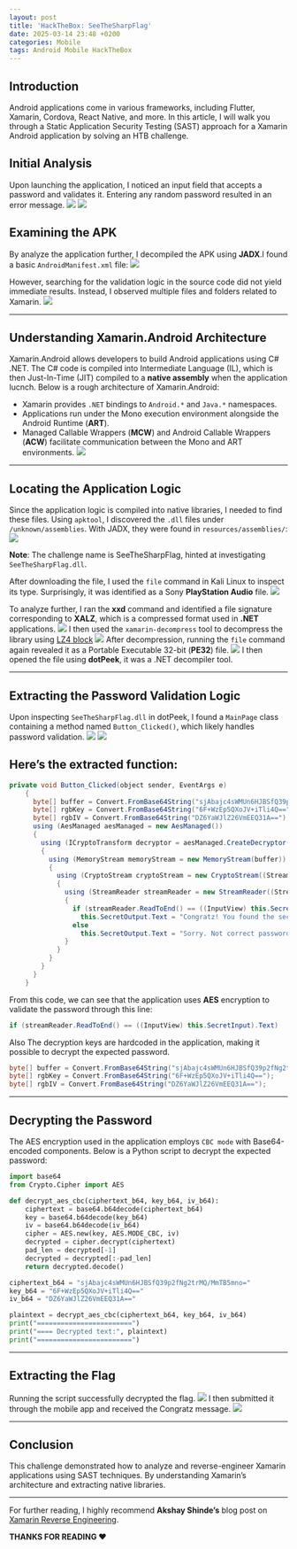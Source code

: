 ```yaml
---
layout: post
title: 'HackTheBox: SeeTheSharpFlag'
date: 2025-03-14 23:48 +0200
categories: Mobile
tags: Android Mobile HackTheBox
---
```

## Introduction
Android applications come in various frameworks, including Flutter, Xamarin, Cordova, React Native, and more. In this article, I will walk you through a Static Application Security Testing (SAST) approach for a Xamarin Android application by solving an HTB challenge.
## Initial Analysis
Upon launching the application, I noticed an input field that accepts a password and validates it. Entering any random password resulted in an error message.
![](https://miro.medium.com/v2/resize:fit:1090/format:webp/1*BjI-vaePu6mbRza0iQQkYA.png)
![](https://miro.medium.com/v2/resize:fit:1100/format:webp/1*z8tDMiAZTv9iuj8Od-33Ow.png)

## Examining the APK
By analyze the application further, I decompiled the APK using **JADX**.I found a basic `AndroidManifest.xml` file:
![](https://miro.medium.com/v2/resize:fit:1400/format:webp/1*_QJWZJJtzdRjK16L2pHdMg.png)

However, searching for the validation logic in the source code did not yield immediate results. Instead, I observed multiple files and folders related to Xamarin.
![](https://miro.medium.com/v2/resize:fit:1054/format:webp/1*7Ey_nbR1_x1ZbG4vYbLlCg.png)

---
## Understanding Xamarin.Android Architecture
Xamarin.Android allows developers to build Android applications using C# .NET. The C# code is compiled into Intermediate Language (IL), which is then Just-In-Time (JIT) compiled to a **native assembly** when the application lucnch. Below is a rough architecture of Xamarin.Android:
- Xamarin provides `.NET` bindings to `Android.*` and `Java.*` namespaces.
- Applications run under the Mono execution environment alongside the Android Runtime (**ART**).
- Managed Callable Wrappers (**MCW**) and Android Callable Wrappers (**ACW**) facilitate communication between the Mono and ART environments.
![](https://miro.medium.com/v2/resize:fit:828/format:webp/1*XZjL4BARDkwkPriBACmvgg.png)

---
## Locating the Application Logic
Since the application logic is compiled into native libraries, I needed to find these files. Using `apktool`, I discovered the `.dll` files under `/unknown/assemblies`. With JADX, they were found in `resources/assemblies/`:
![](https://miro.medium.com/v2/resize:fit:1100/format:webp/1*iC2wQ6htxGq1qq_m3wZj4Q.png)

**Note**: The challenge name is SeeTheSharpFlag, hinted at investigating `SeeTheSharpFlag.dll`.

After downloading the file, I used the `file` command in Kali Linux to inspect its type. Surprisingly, it was identified as a Sony **PlayStation Audio** file.
![](https://miro.medium.com/v2/resize:fit:1100/format:webp/1*YnnKE1O56AjAsk8PHYJlXQ.png)

To analyze further, I ran the **xxd** command and identified a file signature corresponding to **XALZ**, which is a compressed format used in **.NET** applications.
![](https://miro.medium.com/v2/resize:fit:1400/format:webp/1*WWBLY6J8Ue-CSAKMJsNrtA.png)
I then used the `xamarin-decompress` tool to decompress the library using [LZ4 block](https://github.com/NickstaDB/xamarin-decompress)
![](https://miro.medium.com/v2/resize:fit:1400/format:webp/1*MatJpm1UtHS-iFIp1KBdpA.png)
After decompression, running the `file` command again revealed it as a Portable Executable 32-bit (**PE32**) file.
![](https://miro.medium.com/v2/resize:fit:1400/format:webp/1*FBQggc_s3f24Gno9IwrE_Q.png)
I then opened the file using **dotPeek**, it was a .NET decompiler tool.

---
## Extracting the Password Validation Logic
Upon inspecting `SeeTheSharpFlag.dll` in dotPeek, I found a `MainPage` class containing a method named `Button_Clicked()`, which likely handles password validation.
![](https://miro.medium.com/v2/resize:fit:786/format:webp/1*buP9krYvxyYZvC3Mm7JmsA.png)
![](https://miro.medium.com/v2/resize:fit:1400/format:webp/1*AA1rW3CZAtupfmnEh7HA-g.png)
## Here’s the extracted function:
```java
private void Button_Clicked(object sender, EventArgs e)
    {
      byte[] buffer = Convert.FromBase64String("sjAbajc4sWMUn6HJBSfQ39p2fNg2trMQ/MmTB5mno=");
      byte[] rgbKey = Convert.FromBase64String("6F+WzEp5QXoJV+iTli4Q==");
      byte[] rgbIV = Convert.FromBase64String("DZ6YaWJlZ26VmEEQ31A==");
      using (AesManaged aesManaged = new AesManaged())
      {
        using (ICryptoTransform decryptor = aesManaged.CreateDecryptor(rgbKey, rgbIV))
        {
          using (MemoryStream memoryStream = new MemoryStream(buffer))
          {
            using (CryptoStream cryptoStream = new CryptoStream((Stream) memoryStream, decryptor, CryptoStreamMode.Read))
            {
              using (StreamReader streamReader = new StreamReader((Stream) cryptoStream))
              {
                if (streamReader.ReadToEnd() == ((InputView) this.SecretInput).Text)
                  this.SecretOutput.Text = "Congratz! You found the secret message";
                else
                  this.SecretOutput.Text = "Sorry. Not correct password";
              }
            }
          }
        }
      }
    }
```
From this code, we can see that the application uses **AES** encryption to validate the password through this line:
```java
if (streamReader.ReadToEnd() == ((InputView) this.SecretInput).Text)
```
Also The decryption keys are hardcoded in the application, making it possible to decrypt the expected password.
```java
byte[] buffer = Convert.FromBase64String("sjAbajc4sWMUn6HJBSfQ39p2fNg2trMQ/MmTB5mno=");
byte[] rgbKey = Convert.FromBase64String("6F+WzEp5QXoJV+iTli4Q==");
byte[] rgbIV = Convert.FromBase64String("DZ6YaWJlZ26VmEEQ31A==");
```
---
## Decrypting the Password
The AES encryption used in the application employs `CBC mode` with Base64-encoded components.
Below is a Python script to decrypt the expected password:
```python
import base64
from Crypto.Cipher import AES

def decrypt_aes_cbc(ciphertext_b64, key_b64, iv_b64):
    ciphertext = base64.b64decode(ciphertext_b64)
    key = base64.b64decode(key_b64)
    iv = base64.b64decode(iv_b64)
    cipher = AES.new(key, AES.MODE_CBC, iv)
    decrypted = cipher.decrypt(ciphertext)
    pad_len = decrypted[-1]
    decrypted = decrypted[:-pad_len]
    return decrypted.decode()

ciphertext_b64 = "sjAbajc4sWMUn6HJBSfQ39p2fNg2trMQ/MmTB5mno="
key_b64 = "6F+WzEp5QXoJV+iTli4Q=="
iv_b64 = "DZ6YaWJlZ26VmEEQ31A=="

plaintext = decrypt_aes_cbc(ciphertext_b64, key_b64, iv_b64)
print("========================")
print("==== Decrypted text:", plaintext)
print("========================")
```
---
## Extracting the Flag
Running the script successfully decrypted the flag.
![](https://miro.medium.com/v2/resize:fit:1400/format:webp/1*gRfin3mkAasGgSCNKTaptA.png)
I then submitted it through the mobile app and received the Congratz message.
![](https://miro.medium.com/v2/resize:fit:1084/format:webp/1*1OAT1ZSQKtEJXbA6pcBRiQ.png)

---
## Conclusion
This challenge demonstrated how to analyze and reverse-engineer Xamarin applications using SAST techniques. By understanding Xamarin’s architecture and extracting native libraries.

---
For further reading, I highly recommend **Akshay Shinde’s** blog post on [Xamarin Reverse Engineering](https://www.appknox.com/blog/xamarin-reverse-engineering-a-guide-for-penetration-testers).

**THANKS FOR READING ❤️**

<script src="https://giscus.app/client.js"
        data-repo="0xk3r0/0xk3r0.github.io"
        data-repo-id="R_kgDOOGw3bQ"
        data-category="General"
        data-category-id="DIC_kwDOOGw3bc4CobRY"
        data-mapping="pathname"
        data-strict="0"
        data-reactions-enabled="1"
        data-emit-metadata="0"
        data-input-position="bottom"
        data-theme="dark"
        data-lang="en"
        crossorigin="anonymous"
        async>
</script>
